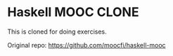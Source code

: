 # Haskell MOOC CLONE

This is cloned for doing exercises.

Original repo: https://github.com/moocfi/haskell-mooc
